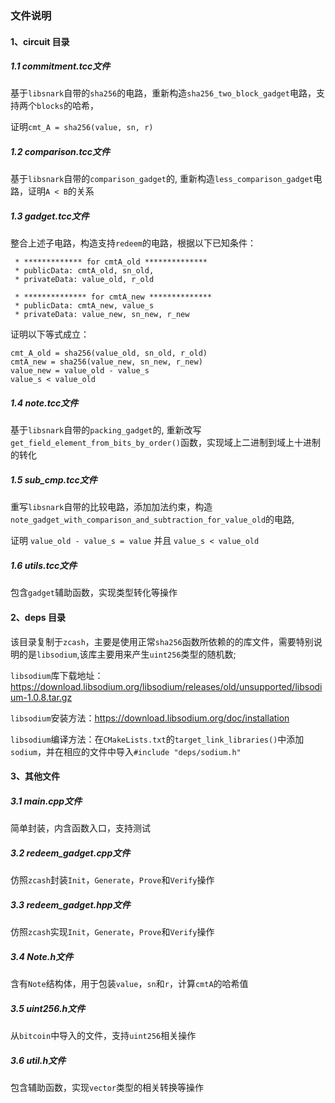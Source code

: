 ### 文件说明

#### 1、circuit 目录

##### 1.1 commitment.tcc文件
基于`libsnark`自带的`sha256`的电路，重新构造`sha256_two_block_gadget`电路，支持两个`blocks`的哈希，

证明`cmt_A = sha256(value, sn, r)`

##### 1.2 comparison.tcc文件
基于`libsnark`自带的`comparison_gadget`的, 重新构造`less_comparison_gadget`电路，证明`A < B`的关系

##### 1.3 gadget.tcc文件
整合上述子电路，构造支持`redeem`的电路，根据以下已知条件：
```
 * ************* for cmtA_old **************
 * publicData: cmtA_old, sn_old,  
 * privateData: value_old, r_old

 * ************** for cmtA_new **************
 * publicData: cmtA_new, value_s  
 * privateData: value_new, sn_new, r_new
 ```
 证明以下等式成立：
```
cmt_A_old = sha256(value_old, sn_old, r_old)
cmtA_new = sha256(value_new, sn_new, r_new)
value_new = value_old - value_s
value_s < value_old
```

##### 1.4 note.tcc文件
基于`libsnark`自带的`packing_gadget`的, 重新改写`get_field_element_from_bits_by_order()`函数，实现域上二进制到域上十进制的转化

##### 1.5 sub_cmp.tcc文件
重写`libsnark`自带的比较电路，添加加法约束，构造`note_gadget_with_comparison_and_subtraction_for_value_old`的电路, 

证明 `value_old - value_s = value` 并且 `value_s < value_old`

##### 1.6 utils.tcc文件
包含`gadget`辅助函数，实现类型转化等操作

#### 2、deps 目录
该目录复制于`zcash`，主要是使用正常`sha256`函数所依赖的的库文件，需要特别说明的是`libsodium`,该库主要用来产生`uint256`类型的随机数;

`libsodium`库下载地址：https://download.libsodium.org/libsodium/releases/old/unsupported/libsodium-1.0.8.tar.gz

`libsodium`安装方法：https://download.libsodium.org/doc/installation

`libsodium`编译方法：在`CMakeLists.txt`的`target_link_libraries()`中添加`sodium`，并在相应的文件中导入`#include "deps/sodium.h"`

#### 3、其他文件

##### 3.1 main.cpp文件
简单封装，内含函数入口，支持测试

##### 3.2 redeem_gadget.cpp文件
仿照`zcash`封装`Init`，`Generate`，`Prove`和`Verify`操作

##### 3.3 redeem_gadget.hpp文件
仿照`zcash`实现`Init`，`Generate`，`Prove`和`Verify`操作

##### 3.4 Note.h文件
含有`Note`结构体，用于包装`value`，`sn`和`r`，计算`cmtA`的哈希值

##### 3.5 uint256.h文件
从`bitcoin`中导入的文件，支持`uint256`相关操作

##### 3.6 util.h文件
包含辅助函数，实现`vector`类型的相关转换等操作